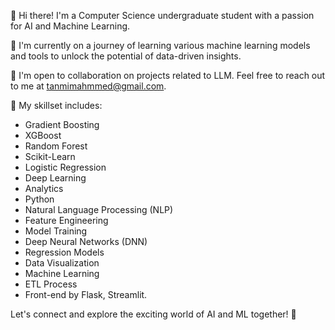👋 Hi there! I'm a Computer Science undergraduate student with a passion for AI and Machine Learning. 

🤖 I'm currently on a journey of learning various machine learning models and tools to unlock the potential of data-driven insights.

🤝 I'm open to collaboration on projects related to LLM. Feel free to reach out to me at tanmimahmmed@gmail.com.

🔧 My skillset includes:
- Gradient Boosting
- XGBoost
- Random Forest
- Scikit-Learn
- Logistic Regression
- Deep Learning
- Analytics
- Python
- Natural Language Processing (NLP)
- Feature Engineering
- Model Training
- Deep Neural Networks (DNN)
- Regression Models
- Data Visualization
- Machine Learning
- ETL Process
- Front-end by Flask, Streamlit.


Let's connect and explore the exciting world of AI and ML together! 🚀


<!---
